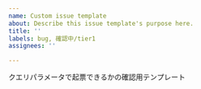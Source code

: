 ```yaml
---
name: Custom issue template
about: Describe this issue template's purpose here.
title: ''
labels: bug, 確認中/tier1
assignees: ''

---
```


クエリパラメータで起票できるかの確認用テンプレート
